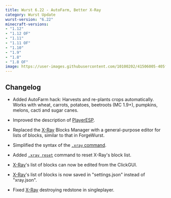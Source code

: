 ```yaml
---
title: Wurst 6.22 - AutoFarm, Better X-Ray
category: Wurst Update
wurst-version: "6.22"
minecraft-versions:
- "1.12"
- "1.12 OF"
- "1.11"
- "1.11 OF"
- "1.10"
- "1.9"
- "1.8"
- "1.8 OF"
image: https://user-images.githubusercontent.com/10100202/41506005-405fd582-7215-11e8-9c65-df57100c4da5.jpg
---
```

## Changelog

- Added AutoFarm hack: Harvests and re-plants crops automatically. Works with wheat, carrots, potatoes, beetroots (MC 1.9+), pumpkins, melons, cacti and sugar canes.

- Improved the description of [PlayerESP](https://wurst.wiki/playeresp).

- Replaced the [X-Ray](https://wurst.wiki/x-ray) Blocks Manager with a general-purpose editor for lists of blocks, similar to that in ForgeWurst.

- Simplified the syntax of the [`.xray` command](https://wurst.wiki/cmd/xray).

- Added [`.xray reset`](https://wurst.wiki/cmd/xray) command to reset X-Ray's block list.

- [X-Ray](https://wurst.wiki/x-ray)'s list of blocks can now be edited from the ClickGUI.

- [X-Ray](https://wurst.wiki/x-ray)'s list of blocks is now saved in "settings.json" instead of "xray.json".

- Fixed [X-Ray](https://wurst.wiki/x-ray) destroying redstone in singleplayer.
